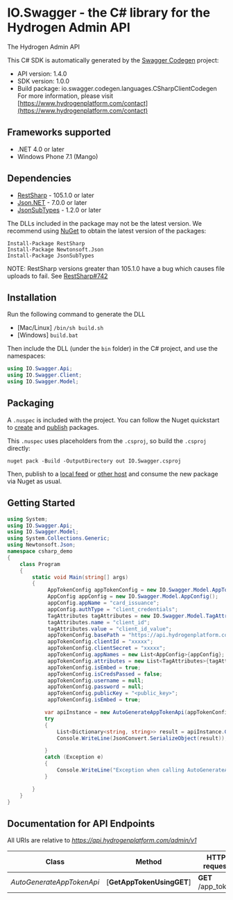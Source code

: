 # IO.Swagger - the C# library for the Hydrogen Admin API

The Hydrogen Admin API

This C# SDK is automatically generated by the [Swagger Codegen](https://github.com/swagger-api/swagger-codegen) project:

- API version: 1.4.0
- SDK version: 1.0.0
- Build package: io.swagger.codegen.languages.CSharpClientCodegen
    For more information, please visit [https://www.hydrogenplatform.com/contact](https://www.hydrogenplatform.com/contact)

<a name="frameworks-supported"></a>
## Frameworks supported
- .NET 4.0 or later
- Windows Phone 7.1 (Mango)

<a name="dependencies"></a>
## Dependencies
- [RestSharp](https://www.nuget.org/packages/RestSharp) - 105.1.0 or later
- [Json.NET](https://www.nuget.org/packages/Newtonsoft.Json/) - 7.0.0 or later
- [JsonSubTypes](https://www.nuget.org/packages/JsonSubTypes/) - 1.2.0 or later

The DLLs included in the package may not be the latest version. We recommend using [NuGet](https://docs.nuget.org/consume/installing-nuget) to obtain the latest version of the packages:
```
Install-Package RestSharp
Install-Package Newtonsoft.Json
Install-Package JsonSubTypes
```

NOTE: RestSharp versions greater than 105.1.0 have a bug which causes file uploads to fail. See [RestSharp#742](https://github.com/restsharp/RestSharp/issues/742)

<a name="installation"></a>
## Installation
Run the following command to generate the DLL
- [Mac/Linux] `/bin/sh build.sh`
- [Windows] `build.bat`

Then include the DLL (under the `bin` folder) in the C# project, and use the namespaces:
```csharp
using IO.Swagger.Api;
using IO.Swagger.Client;
using IO.Swagger.Model;
```
<a name="packaging"></a>
## Packaging

A `.nuspec` is included with the project. You can follow the Nuget quickstart to [create](https://docs.microsoft.com/en-us/nuget/quickstart/create-and-publish-a-package#create-the-package) and [publish](https://docs.microsoft.com/en-us/nuget/quickstart/create-and-publish-a-package#publish-the-package) packages.

This `.nuspec` uses placeholders from the `.csproj`, so build the `.csproj` directly:

```
nuget pack -Build -OutputDirectory out IO.Swagger.csproj
```

Then, publish to a [local feed](https://docs.microsoft.com/en-us/nuget/hosting-packages/local-feeds) or [other host](https://docs.microsoft.com/en-us/nuget/hosting-packages/overview) and consume the new package via Nuget as usual.

<a name="getting-started"></a>
## Getting Started

```csharp
using System;
using IO.Swagger.Api;
using IO.Swagger.Model;
using System.Collections.Generic;
using Newtonsoft.Json;
namespace csharp_demo
{
    class Program
    {
        static void Main(string[] args)
        {
             AppTokenConfig appTokenConfig = new IO.Swagger.Model.AppTokenConfig();
             AppConfig appConfig = new IO.Swagger.Model.AppConfig();
             appConfig.appName = "card_issuance";
             appConfig.authType = "client_credentials";
             TagAttributes tagAttributes = new IO.Swagger.Model.TagAttributes();
             tagAttributes.name = "client_id";
             tagAttributes.value = "client_id_value";
             appTokenConfig.basePath = "https://api.hydrogenplatform.com";
             appTokenConfig.clientId = "xxxxx";
             appTokenConfig.clientSecret = "xxxxx";
             appTokenConfig.appNames = new List<AppConfig>{appConfig};
             appTokenConfig.attributes = new List<TagAttributes>{tagAttributes};
             appTokenConfig.isEmbed = true;
             appTokenConfig.isCredsPassed = false;
             appTokenConfig.username = null;
             appTokenConfig.password = null;
             appTokenConfig.publicKey = "<public_key>";
             appTokenConfig.isEmbed = true;

            var apiInstance = new AutoGenerateAppTokenApi(appTokenConfig);
            try
            {
                List<Dictionary<string, string>> result = apiInstance.GetAppTokenUsingGET();
                Console.WriteLine(JsonConvert.SerializeObject(result));

            }
            catch (Exception e)
            {
                Console.WriteLine("Exception when calling AutoGenerateAppTokenApi.GetAppTokenUsingGET: " + e);
            }

        }
    }
}

```

<a name="documentation-for-api-endpoints"></a>
## Documentation for API Endpoints

All URIs are relative to *https://api.hydrogenplatform.com/admin/v1*

Class | Method | HTTP request | Description
------------ | ------------- | ------------- | -------------
*AutoGenerateAppTokenApi* | [**GetAppTokenUsingGET**] | **GET** /app_token | getAppToken

